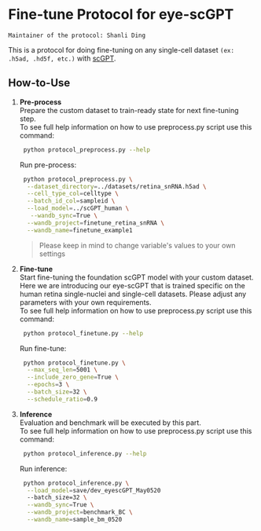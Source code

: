 # Fine-tune Protocol for eye-scGPT

`Maintainer of the protocol: Shanli Ding`

This is a protocol for doing fine-tuning on any single-cell dataset `(ex: .h5ad, .hd5f, etc.)` with [scGPT](https://www.nature.com/articles/s41592-024-02201-0).

## How-to-Use
1. **Pre-process** \
   Prepare the custom dataset to train-ready state for next fine-tuning step. \
   To see full help information on how to use preprocess.py script use this command:
   ```bash
    python protocol_preprocess.py --help
   ```
   Run pre-process:
   ```bash
    python protocol_preprocess.py \
     --dataset_directory=../datasets/retina_snRNA.h5ad \
     --cell_type_col=celltype \
     --batch_id_col=sampleid \
     --load_model=../scGPT_human \
      --wandb_sync=True \
     --wandb_project=finetune_retina_snRNA \
     --wandb_name=finetune_example1
   ```
   > Please keep in mind to change variable's values to your own settings

2. **Fine-tune** \
   Start fine-tuning the foundation scGPT model with your custom dataset. Here we are introducing our eye-scGPT that is trained specific on
   the human retina single-nuclei and single-cell datasets. Please adjust any parameters with your own requirements. \
   To see full help information on how to use preprocess.py script use this command:
   ```bash
    python protocol_finetune.py --help
   ```
   Run fine-tune:
   ```bash
    python protocol_finetune.py \
     --max_seq_len=5001 \
     --include_zero_gene=True \
     --epochs=3 \
     --batch_size=32 \
     --schedule_ratio=0.9
   ```
   
3. **Inference** \
   Evaluation and benchmark will be executed by this part. \
   To see full help information on how to use preprocess.py script use this command:
   ```bash
    python protocol_inference.py --help
   ```
   Run inference:
   ```bash
    python protocol_inference.py \
     --load_model=save/dev_eyescGPT_May0520
     --batch_size=32 \
     --wandb_sync=True \
     --wandb_project=benchmark_BC \
     --wandb_name=sample_bm_0520
   ```